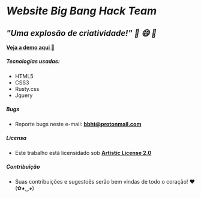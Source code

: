 # ***Website Big Bang Hack Team***
## ***"Uma explosão de criatividade!" :metal: :smile: :rocket:***

[**Veja a demo aqui :metal:**](http://bbht.tk)
##### Tecnologias usadas:

- HTML5
- CSS3
- Rusty.css
- Jquery

##### Bugs

- Reporte bugs neste e-mail: **bbht@protonmail.com**

##### Licensa

- Este trabalho está licensidado sob [**Artistic License 2.0**](https://github.com/bbht-br/bbht-br.github.io/blob/master/LICENSE.md)

##### Contribuição

- Suas contribuições e sugestoẽs serão bem vindas de todo o coração! ♥ (✿◕‿◕)
